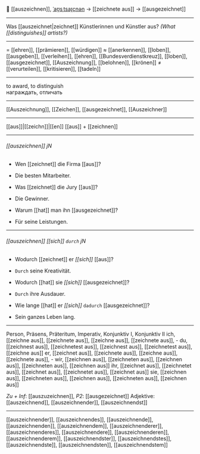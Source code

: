 🏅 [[auszeichnen]], [ˈaʊ̯sˌtsaɪ̯çnən](https://youglish.com/pronounce/auszeichnen/german) → [[zeichnete aus]] → [[ausgezeichnet]]

---
Was [[auszeichnet|zeichnet]] Künstlerinnen und Künstler aus?
*(What [[distinguishes]] artists?)*

---
= [[ehren]], [[prämieren]], [[würdigen]]
≈ [[anerkennen]], [[loben]], [[ausgeben]], [[verleihen]], [[ehren]], [[Bundesverdienstkreuz]], [[loben]], [[ausgezeichnet]], [[Auszeichnung]], [[belohnen]], [[krönen]]
≠ [[verurteilen]], [[kritisieren]], [[tadeln]]

---
to award, to distinguish  
награждать, отличать

---
[[Auszeichnung]], [[Zeichen]], [[ausgezeichnet]], [[Auszeichner]]

---
[[aus]]|[[zeichn]]|[[en]]
[[aus]] + [[zeichnen]]


---
###### [[auszeichnen]] jN
- Wen [[zeichnet]] die Firma [[aus]]?
- Die besten Mitarbeiter.

- Was [[zeichnet]] die Jury [[aus]]?
- Die Gewinner.

- Warum [[hat]] man ihn [[ausgezeichnet]]?
- Für seine Leistungen.

---
###### [[auszeichnen]] *[[sich]]* `durch` jN
- Wodurch [[zeichnet]] er *[[sich]]* [[aus]]?
- `Durch` seine Kreativität.

- Wodurch [[hat]] sie *[[sich]]* [[ausgezeichnet]]?
- `Durch` ihre Ausdauer.

- Wie lange [[hat]] er *[[sich]]* `dadurch` [[ausgezeichnet]]?
- Sein ganzes Leben lang.

---
Person, Präsens, Präteritum, Imperativ, Konjunktiv I, Konjunktiv II
ich, [[zeichne aus]], [[zeichnete aus]], [[zeichne aus]], [[zeichnete aus]], -
du, [[zeichnest aus]], [[zeichnetest aus]], [[zeichnest aus]], [[zeichnetest aus]], [[zeichne aus]]
er, [[zeichnet aus]], [[zeichnete aus]], [[zeichne aus]], [[zeichnete aus]], -
wir, [[zeichnen aus]], [[zeichneten aus]], [[zeichnen aus]], [[zeichneten aus]], [[zeichnen aus]]
ihr, [[zeichnet aus]], [[zeichnetet aus]], [[zeichnet aus]], [[zeichnetet aus]], [[zeichnet aus]]
sie, [[zeichnen aus]], [[zeichneten aus]], [[zeichnen aus]], [[zeichneten aus]], [[zeichnen aus]]

*Zu + Inf*: [[auszuzeichnen]], *P2*: [[ausgezeichnet]]
Adjektive: [[auszeichnend]], [[auszeichnender]], [[auszeichnendst]]

---
[[auszeichnender]], [[auszeichnendes]], [[auszeichnende]], [[auszeichnenden]], [[auszeichnendem]], [[auszeichnenderer]], [[auszeichnenderes]], [[auszeichnendere]], [[auszeichnenderen]], [[auszeichnenderem]], [[auszeichnendster]], [[auszeichnendstes]], [[auszeichnendste]], [[auszeichnendsten]], [[auszeichnendstem]]